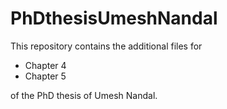 # PhDthesisUmeshNandal

This repository contains the additional files for

* Chapter 4
* Chapter 5

of the PhD thesis of Umesh Nandal.
